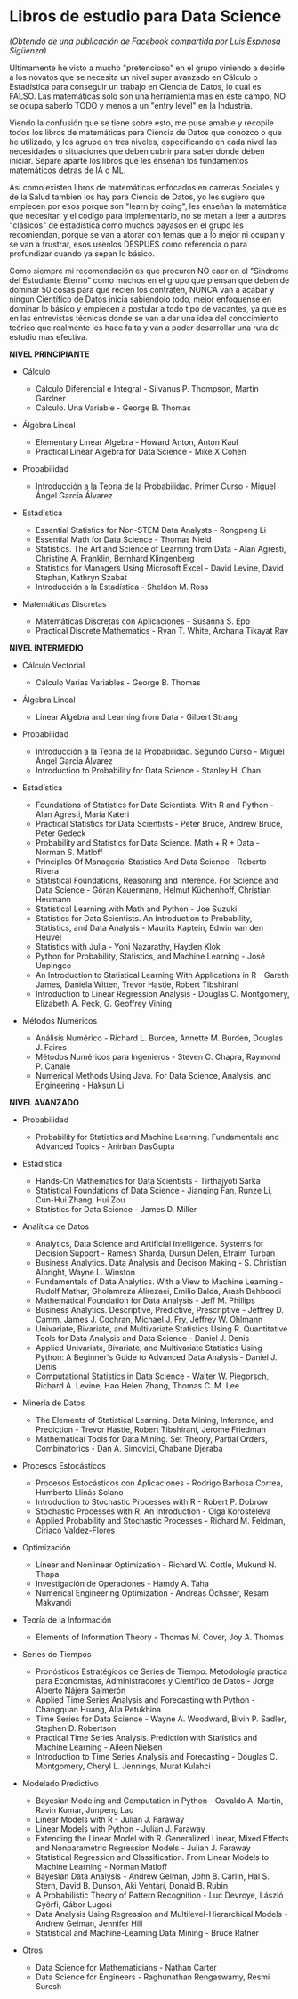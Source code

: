 # Libros de estudio para Data Science  

*(Obtenido de una publicación de Facebook compartida por Luis Espinosa Sigüenza)*

Ultimamente he visto a mucho "pretencioso" en el grupo viniendo a decirle a los novatos que se necesita un nivel super avanzado en Cálculo o Estadística para conseguir un trabajo en Ciencia de Datos, lo cual es FALSO. Las matemáticas solo son una herramienta mas en este campo, NO se ocupa saberlo TODO y menos a un "entry level" en la Industria.  

Viendo la confusión que se tiene sobre esto, me puse amable y recopile todos los libros de matemáticas para Ciencia de Datos que conozco o que he utilizado, y los agrupe en tres niveles, especificando en cada nivel las necesidades o situaciones que deben cubrir para saber donde deben iniciar. Separe aparte los libros que les enseñan los fundamentos matemáticos detras de IA o ML.  

Así como existen libros de matemáticas enfocados en carreras Sociales y de la Salud tambien los hay para Ciencia de Datos, yo les sugiero que empiecen por esos porque son "learn by doing", les enseñan la matemática que necesitan y el codigo para implementarlo, no se metan a leer a autores "clásicos" de estadística como muchos payasos en el grupo les recomiendan, porque se van a atorar con temas que a lo mejor ni ocupan y se van a frustrar, esos usenlos DESPUES como referencia o para profundizar cuando ya sepan lo básico.  

Como siempre mi recomendación es que procuren NO caer en el "Sindrome del Estudiante Eterno" como muchos en el grupo que piensan que deben de dominar 50 cosas para que recien los contraten, NUNCA van a acabar y ningun Científico de Datos inicia sabiendolo todo, mejor enfoquense en dominar lo básico y empiecen a postular a todo tipo de vacantes, ya que es en las entrevistas técnicas donde se van a dar una idea del conocimiento teórico que realmente les hace falta y van a poder desarrollar una ruta de estudio mas efectiva.

**NIVEL PRINCIPIANTE**
  + Cálculo
    - Cálculo Diferencial e Integral - Silvanus P. Thompson, Martin Gardner
    - Cálculo. Una Variable - George B. Thomas
  
  + Álgebra Lineal
    - Elementary Linear Algebra - Howard Anton, Anton Kaul
    - Practical Linear Algebra for Data Science - Mike X Cohen
  
  + Probabilidad
    - Introducción a la Teoría de la Probabilidad. Primer Curso - Miguel Ángel García Álvarez
  
  + Estadística
    - Essential Statistics for Non-STEM Data Analysts - Rongpeng Li
    - Essential Math for Data Science - Thomas Nield
    - Statistics. The Art and Science of Learning from Data - Alan Agresti, Christine A. Franklin, Bernhard Klingenberg
    - Statistics for Managers Using Microsoft Excel - David Levine, David Stephan, Kathryn Szabat
    - Introducción a la Estadística - Sheldon M. Ross

  + Matemáticas Discretas
    - Matemáticas Discretas con Aplicaciones - Susanna S. Epp
    - Practical Discrete Mathematics - Ryan T. White, Archana Tikayat Ray

**NIVEL INTERMEDIO**
  + Cálculo Vectorial
    - Cálculo Varias Variables - George B. Thomas

  + Álgebra Lineal
    - Linear Algebra and Learning from Data - Gilbert Strang

  + Probabilidad
    - Introducción a la Teoría de la Probabilidad. Segundo Curso - Miguel Ángel García Álvarez
    - Introduction to Probability for Data Science - Stanley H. Chan

  + Estadística
    - Foundations of Statistics for Data Scientists. With R and Python - Alan Agresti, Maria Kateri
    - Practical Statistics for Data Scientists - Peter Bruce, Andrew Bruce, Peter Gedeck
    - Probability and Statistics for Data Science. Math + R + Data - Norman S. Matloff
    - Principles Of Managerial Statistics And Data Science - Roberto Rivera
    - Statistical Foundations, Reasoning and Inference. For Science and Data Science - Göran Kauermann, Helmut Küchenhoff, Christian Heumann
    - Statistical Learning with Math and Python - Joe Suzuki
    - Statistics for Data Scientists. An Introduction to Probability, Statistics, and Data Analysis - Maurits Kaptein, Edwin van den Heuvel
    - Statistics with Julia - Yoni Nazarathy, Hayden Klok
    - Python for Probability, Statistics, and Machine Learning - José Unpingco
    - An Introduction to Statistical Learning With Applications in R - Gareth James, Daniela Witten, Trevor Hastie, Robert Tibshirani
    - Introduction to Linear Regression Analysis - Douglas C. Montgomery, Elizabeth A. Peck, G. Geoffrey Vining

  + Métodos Numéricos
    - Análisis Numérico - Richard L. Burden, Annette M. Burden, Douglas J. Faires
    - Métodos Numéricos para Ingenieros - Steven C. Chapra, Raymond P. Canale
    - Numerical Methods Using Java. For Data Science, Analysis, and Engineering - Haksun Li

**NIVEL AVANZADO**
  + Probabilidad
    - Probability for Statistics and Machine Learning. Fundamentals and Advanced Topics - Anirban DasGupta
  
  + Estadística
    - Hands-On Mathematics for Data Scientists - Tirthajyoti Sarka
    - Statistical Foundations of Data Science - Jianqing Fan, Runze Li, Cun-Hui Zhang, Hui Zou
    - Statistics for Data Science - James D. Miller
  
  + Analítica de Datos
    - Analytics, Data Science and Artificial Intelligence. Systems for Decision Support - Ramesh Sharda, Dursun Delen, Efraim Turban
    - Business Analytics. Data Analysis and Decison Making - S. Christian Albright, Wayne L. Winston
    - Fundamentals of Data Analytics. With a View to Machine Learning - Rudolf Mathar, Gholamreza Alirezaei, Emilio Balda, Arash Behboodi
    - Mathematical Foundation for Data Analysis - Jeff M. Phillips
    - Business Analytics. Descriptive, Predictive, Prescriptive - Jeffrey D. Camm, James J. Cochran, Michael J. Fry, Jeffrey W. Ohlmann
    - Univariate, Bivariate, and Multivariate Statistics Using R. Quantitative Tools for Data Analysis and Data Science - Daniel J. Denis
    - Applied Univariate, Bivariate, and Multivariate Statistics Using Python: A Beginner's Guide to Advanced Data Analysis - Daniel J. Denis
    - Computational Statistics in Data Science - Walter W. Piegorsch, Richard A. Levine, Hao Helen Zhang, Thomas C. M. Lee
  
  + Minería de Datos
    - The Elements of Statistical Learning. Data Mining, Inference, and Prediction - Trevor Hastie, Robert Tibshirani, Jerome Friedman
    - Mathematical Tools for Data Mining. Set Theory, Partial Orders, Combinatorics - Dan A. Simovici, Chabane Djeraba
  
  + Procesos Estocásticos
    - Procesos Estocásticos con Aplicaciones - Rodrigo Barbosa Correa, Humberto Llinás Solano
    - Introduction to Stochastic Processes with R - Robert P. Dobrow
    - Stochastic Processes with R. An Introduction - Olga Korosteleva
    - Applied Probability and Stochastic Processes - Richard M. Feldman, Ciriaco Valdez-Flores
  
  + Optimización
    - Linear and Nonlinear Optimization - Richard W. Cottle, Mukund N. Thapa
    - Investigación de Operaciones - Hamdy A. Taha
    - Numerical Engineering Optimization - Andreas Öchsner, Resam Makvandi
  
  + Teoría de la Información
    - Elements of Information Theory - Thomas M. Cover, Joy A. Thomas
  
  + Series de Tiempos
    - Pronósticos Estratégicos de Series de Tiempo: Metodología practica para Economistas, Administradores y Científico de Datos - Jorge Alberto Nájera Salmerón
    - Applied Time Series Analysis and Forecasting with Python - Changquan Huang, Alla Petukhina
    - Time Series for Data Science - Wayne A. Woodward, Bivin P. Sadler, Stephen D. Robertson
    - Practical Time Series Analysis. Prediction with Statistics and Machine Learning - Aileen Nielsen
    - Introduction to Time Series Analysis and Forecasting - Douglas C. Montgomery, Cheryl L. Jennings, Murat Kulahci
  
  + Modelado Predictivo
    - Bayesian Modeling and Computation in Python - Osvaldo A. Martin, Ravin Kumar, Junpeng Lao
    - Linear Models with R - Julian J. Faraway
    - Linear Models with Python - Julian J. Faraway
    - Extending the Linear Model with R. Generalized Linear, Mixed Effects and Nonparametric Regression Models - Julian J. Faraway
    - Statistical Regression and Classification. From Linear Models to Machine Learning - Norman Matloff
    - Bayesian Data Analysis - Andrew Gelman, John B. Carlin, Hal S. Stern, David B. Dunson, Aki Vehtari, Donald B. Rubin
    - A Probabilistic Theory of Pattern Recognition - Luc Devroye, László Györfi, Gábor Lugosi
    - Data Analysis Using Regression and Multilevel-Hierarchical Models - Andrew Gelman, Jennifer Hill
    - Statistical and Machine-Learning Data Mining - Bruce Ratner
  
  + Otros
    - Data Science for Mathematicians - Nathan Carter
    - Data Science for Engineers - Raghunathan Rengaswamy, Resmi Suresh